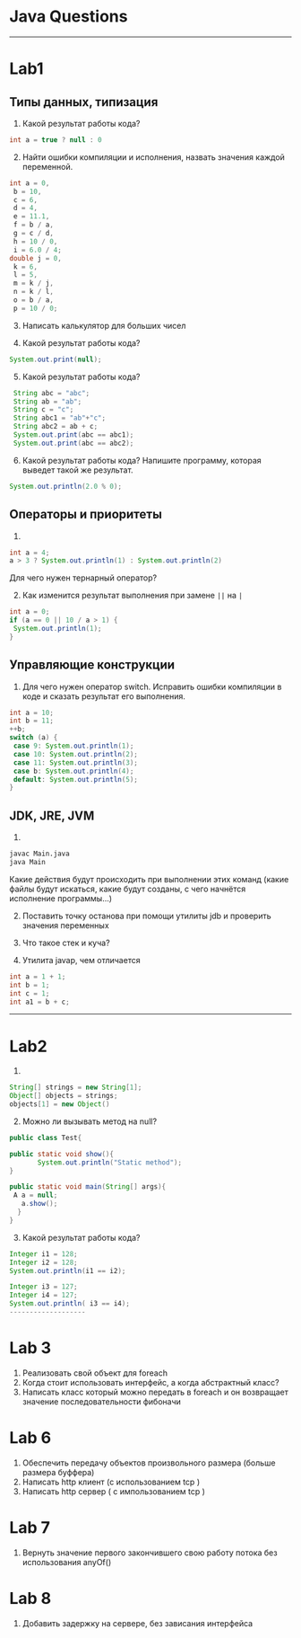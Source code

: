 # Java Questions

-------------------

# Lab1

## Типы данных, типизация

1. Какой результат работы кода?
```java
int a = true ? null : 0
```

2. Найти ошибки компиляции и исполнения, назвать значения каждой переменной.
```java
int a = 0,
 b = 10,
 c = 6,
 d = 4,
 e = 11.1,
 f = b / a,
 g = c / d,
 h = 10 / 0,
 i = 6.0 / 4;
double j = 0,
 k = 6,
 l = 5,
 m = k / j,
 n = k / l,
 o = b / a,
 p = 10 / 0;
```

3. Написать калькулятор для больших чисел

4. Какой результат работы кода?
```java
System.out.print(null);
```

5. Какой результат работы кода?
```java
 String abc = "abc";
 String ab = "ab";
 String c = "c";
 String abc1 = "ab"+"c";
 String abc2 = ab + c;
 System.out.print(abc == abc1);
 System.out.print(abc == abc2);
```
6. Какой результат работы кода? Напишите программу, которая выведет такой же результат.
```java
System.out.println(2.0 % 0);
``` 

## Операторы и приоритеты
1. 
```java
int a = 4;
a > 3 ? System.out.println(1) : System.out.println(2)
```
Для чего нужен тернарный оператор?

2. Как изменится результат выполнения при замене `||` на `|` 
```java
int a = 0;
if (a == 0 || 10 / a > 1) {
 System.out.println(1);
}
```


## Управляющие конструкции

1. Для чего нужен оператор switch.
Исправить ошибки компиляции в коде и сказать результат его выполнения.
```java
int a = 10;
int b = 11;
++b;
switch (a) {
 case 9: System.out.println(1);
 case 10: System.out.println(2);
 case 11: System.out.println(3);
 case b: System.out.println(4);
 default: System.out.println(5);
}
```

## JDK, JRE, JVM
1. 
```bash
javac Main.java
java Main
```
Какие действия будут происходить при выполнении этих команд (какие файлы будут искаться, какие будут созданы, с чего начнётся исполнение программы...)

2. Поставить точку останова при помощи утилиты jdb и проверить значения переменных

3. Что такое стек и куча?

4. Утилита javap, чем отличается
```java
int a = 1 + 1;
int b = 1;
int c = 1;
int a1 = b + c;
```

-------------------

# Lab2

1. 
```java
String[] strings = new String[1];
Object[] objects = strings;
objects[1] = new Object()
```

2. Можно ли вызывать метод на null?
```java
public class Test{

public static void show(){
       System.out.println("Static method");
}

public static void main(String[] args){
 A a = null;
   a.show();
  }
}
```

3. Какой результат работы кода?
```java
Integer i1 = 128;
Integer i2 = 128;
System.out.println(i1 == i2);

Integer i3 = 127;
Integer i4 = 127;
System.out.println( i3 == i4);
-------------------
```

# Lab 3

1. Реализовать свой объект для foreach
2. Когда стоит использовать интерфейс, а когда абстрактный класс?
3. Написать класс который можно передать в foreach и он возвращает значение последовательности фибоначи

# Lab 6

1. Обеспечить передачу объектов произвольного размера (больше размера буффера)
2. Написать http клиент (с использованием tcp )
3. Написать http сервер ( с импользованием tcp )

# Lab 7

1. Вернуть значение первого закончившего свою работу потока без использования anyOf()

# Lab 8

1. Добавить задержку на сервере, без зависания интерфейса
